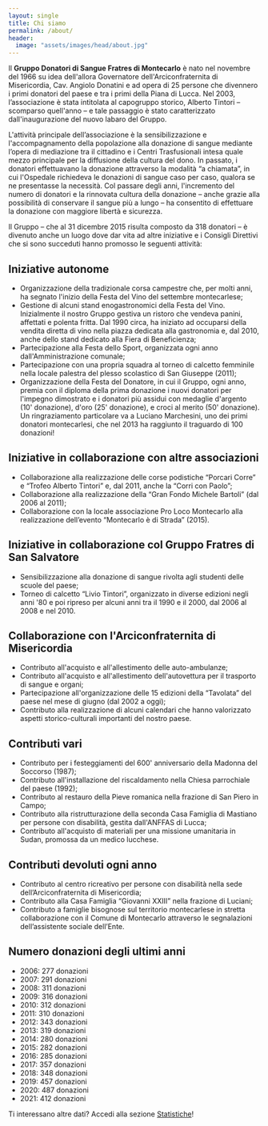 ```yaml
---
layout: single
title: Chi siamo
permalink: /about/
header:
  image: "assets/images/head/about.jpg"
---
```


Il **Gruppo Donatori di Sangue Fratres di Montecarlo** è nato nel novembre del
1966 su idea dell'allora Governatore dell'Arciconfraternita di Misericordia,
Cav. Angiolo Donatini e ad opera di 25 persone che divennero i primi donatori
del paese e tra i primi della Piana di Lucca. Nel 2003, l’associazione è stata
intitolata al capogruppo storico, Alberto Tintori – scomparso quell'anno – e
tale passaggio è stato caratterizzato dall'inaugurazione del nuovo labaro del
Gruppo.

L'attività principale dell’associazione è la sensibilizzazione e
l'accompagnamento della popolazione alla donazione di sangue mediante l’opera di
mediazione tra il cittadino e i Centri Trasfusionali intesa quale mezzo
principale per la diffusione della cultura del dono. In passato, i donatori
effettuavano la donazione attraverso la modalità “a chiamata”, in cui l'Ospedale
richiedeva le donazioni di sangue caso per caso, qualora se ne presentasse la
necessità. Col passare degli anni, l'incremento del numero di donatori e la
rinnovata cultura della donazione – anche grazie alla possibilità di conservare
il sangue più a lungo – ha consentito di effettuare la donazione con maggiore
libertà e sicurezza.

Il Gruppo – che al 31 dicembre 2015 risulta composto da 318 donatori – è
divenuto anche un luogo dove dar vita ad altre iniziative e i Consigli Direttivi
che si sono succeduti hanno promosso le seguenti attività:

## Iniziative autonome

* Organizzazione della tradizionale corsa campestre che, per molti anni, ha
  segnato l'inizio della Festa del Vino del settembre montecarlese;
* Gestione di alcuni stand enogastronomici della Festa del Vino. Inizialmente il
  nostro Gruppo gestiva un ristoro che vendeva panini, affettati e polenta
  fritta. Dal 1990 circa, ha iniziato ad occuparsi della vendita diretta di vino
  nella piazza dedicata alla gastronomia e, dal 2010, anche dello stand dedicato
  alla Fiera di Beneficienza;
* Partecipazione alla Festa dello Sport, organizzata ogni anno
  dall'Amministrazione comunale;
* Partecipazione con una propria squadra al torneo di calcetto femminile nella
  locale palestra del plesso scolastico di San Giuseppe (2011);
* Organizzazione della Festa del Donatore, in cui il Gruppo, ogni anno, premia
  con il diploma della prima donazione i nuovi donatori per l'impegno dimostrato
  e i donatori più assidui con medaglie d'argento (10' donazione), d'oro (25'
  donazione), e croci al merito (50' donazione). Un ringraziamento particolare
  va a Luciano Marchesini, uno dei primi donatori montecarlesi, che nel 2013 ha
  raggiunto il traguardo di 100 donazioni!

## Iniziative in collaborazione con altre associazioni

* Collaborazione alla realizzazione delle corse podistiche “Porcari Corre” e
  “Trofeo Alberto Tintori” e, dal 2011, anche la “Corri con Paolo”;
* Collaborazione alla realizzazione della “Gran Fondo Michele Bartoli” (dal 2006
  al 2011);
* Collaborazione con la locale associazione Pro Loco Montecarlo alla
  realizzazione dell’evento “Montecarlo è di Strada” (2015).

## Iniziative in collaborazione col Gruppo Fratres di San Salvatore

* Sensibilizzazione alla donazione di sangue rivolta agli studenti delle scuole
  del paese;
* Torneo di calcetto “Livio Tintori”, organizzato in diverse edizioni negli anni
  '80 e poi ripreso per alcuni anni tra il 1990 e il 2000, dal 2006 al 2008 e
  nel 2010.

## Collaborazione con l'Arciconfraternita di Misericordia

* Contributo all'acquisto e all'allestimento delle auto-ambulanze;
* Contributo all'acquisto e all'allestimento dell'autovettura per il trasporto
  di sangue e organi;
* Partecipazione all'organizzazione delle 15 edizioni della “Tavolata” del paese
  nel mese di giugno (dal 2002 a oggi);
* Contributo alla realizzazione di alcuni calendari che hanno valorizzato
  aspetti storico-culturali importanti del nostro paese.

## Contributi vari

* Contributo per i festeggiamenti del 600' anniversario della Madonna del
  Soccorso (1987);
* Contributo all'installazione del riscaldamento nella Chiesa parrochiale del
  paese (1992);
* Contributo al restauro della Pieve romanica nella frazione di San Piero in
  Campo;
* Contributo alla ristrutturazione della seconda Casa Famiglia di Mastiano per
  persone con disabilità, gestita dall'ANFFAS di Lucca;
* Contributo all'acquisto di materiali per una missione umanitaria in Sudan,
  promossa da un medico lucchese.

## Contributi devoluti ogni anno

* Contributo al centro ricreativo per persone con disabilità nella sede
  dell’Arciconfraternita di Misericordia;
* Contributo alla Casa Famiglia “Giovanni XXIII” nella frazione di Luciani;
* Contributo a famiglie bisognose sul territorio montecarlese in stretta
  collaborazione con il Comune di Montecarlo attraverso le segnalazioni
  dell’assistente sociale dell’Ente.

## Numero donazioni degli ultimi anni

* 2006: 277 donazioni
* 2007: 291 donazioni
* 2008: 311 donazioni
* 2009: 316 donazioni
* 2010: 312 donazioni
* 2011: 310 donazioni
* 2012: 343 donazioni
* 2013: 319 donazioni
* 2014: 280 donazioni
* 2015: 282 donazioni
* 2016: 285 donazioni
* 2017: 357 donazioni
* 2018: 348 donazioni
* 2019: 457 donazioni
* 2020: 487 donazioni
* 2021: 412 donazioni

Ti interessano altre dati? Accedi alla sezione [Statistiche](https://fratresmontecarlo.org/charts/)!
